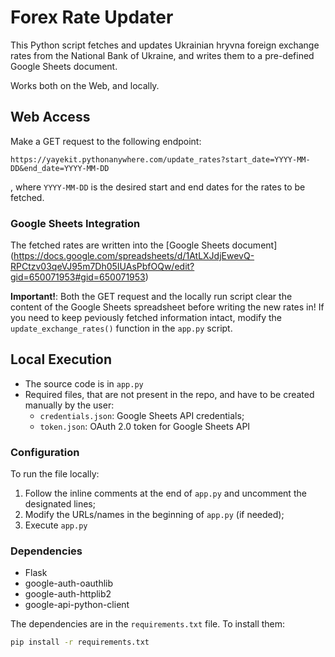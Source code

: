 # Forex Rate Updater

This Python script fetches and updates Ukrainian hryvna foreign exchange rates from the National Bank of Ukraine, and writes them to a pre-defined Google Sheets document.

Works both on the Web, and locally.

## Web Access

Make a GET request to the following endpoint:
```
https://yayekit.pythonanywhere.com/update_rates?start_date=YYYY-MM-DD&end_date=YYYY-MM-DD
```
, where `YYYY-MM-DD` is the desired start and end dates for the rates to be fetched.

### Google Sheets Integration

The fetched rates are written into the [Google Sheets document] (https://docs.google.com/spreadsheets/d/1AtLXJdjEwevQ-RPCtzv03qeVJ95m7Dh05IUAsPbfOQw/edit?gid=650071953#gid=650071953)

**Important!**: Both the GET request and the locally run script clear the content of the Google Sheets spreadsheet before writing the new rates in! If you need to keep peviously fetched information intact, modify the `update_exchange_rates()` function in the `app.py` script.

## Local Execution

- The source code is in `app.py`
- Required files, that are not present in the repo, and have to be created manually by the user:
	- `credentials.json`: Google Sheets API credentials;
	- `token.json`: OAuth 2.0 token for Google Sheets API

### Configuration

To run the file locally:
1. Follow the inline comments at the end of `app.py` and uncomment the designated lines;
2. Modify the URLs/names in the beginning of `app.py` (if needed);
3. Execute `app.py`

### Dependencies

- Flask
- google-auth-oauthlib
- google-auth-httplib2
- google-api-python-client

The dependencies are in the `requirements.txt` file. To install them:

```bash
pip install -r requirements.txt
```
